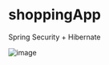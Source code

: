 # shoppingApp
Spring Security + Hibernate


![image](https://github.com/tnguyenthuyanh/shoppingApp/assets/53841240/ef96959d-8794-40c0-b2cd-d4877f317f2b)

